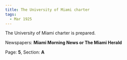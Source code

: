```yaml
---  
title: The University of Miami charter  
tags:  
  - Mar 1925  
---  
```

  
The University of Miami charter is prepared.  
  
Newspapers: **Miami Morning News or The Miami Herald**  
  
Page: **5**, Section: **A** 
